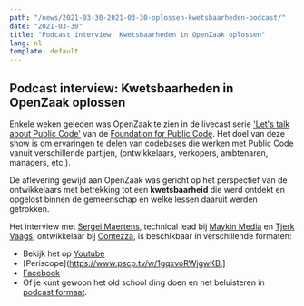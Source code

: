 ```yaml
---
path: "/news/2021-03-30-2021-03-30-oplossen-kwetsbaarheden-podcast/"
date: "2021-03-30"
title: "Podcast interview: Kwetsbaarheden in OpenZaak oplossen"
lang: nl
template: default
---
```


## Podcast interview: Kwetsbaarheden in OpenZaak oplossen

Enkele weken geleden was OpenZaak te zien in de livecast serie ['Let's talk about Public Code'](https://podcast.publiccode.net/) van de [Foundation for Public Code](publiccode.net). Het doel van deze show is om ervaringen te delen van codebases die werken met Public Code vanuit verschillende partijen, (ontwikkelaars, verkopers, ambtenaren, managers, etc.).

De aflevering gewijd aan OpenZaak was gericht op het perspectief van de ontwikkelaars met betrekking tot een **kwetsbaarheid** die werd ontdekt en opgelost binnen de gemeenschap en welke lessen daaruit werden getrokken. 

Het interview met [Sergei Maertens](https://github.com/sergei-maertens), technical lead bij [Maykin Media](https://github.com/maykinmedia) en [Tjerk Vaags](https://github.com/TjerkVaags), ontwikkelaar bij [Contezza](https://contezza.nl/), is beschikbaar in verschillende formaten:

- Bekijk het op [Youtube](https://www.youtube.com/watch?v=1xojrumKgfA)
- [Periscope](https://www.pscp.tv/w/1gqxvoRWjgwKB.]
- [Facebook](https://www.facebook.com/publiccodenet/videos/321846445885858/)
- Of je kunt gewoon het old school ding doen en het beluisteren in [podcast formaat](https://podcast.publiccode.net/e/3-sergei-maertens-and-tjerk-vaags-openzaak/).
